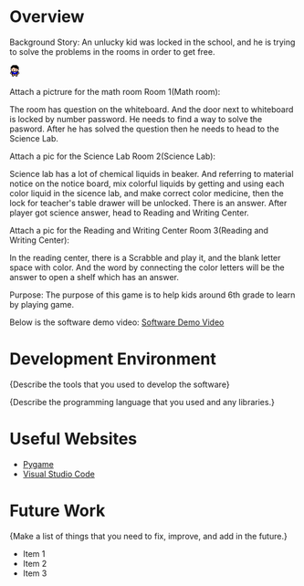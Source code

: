 # Overview

Background Story: An unlucky kid was locked in the school, and he is trying to solve the problems in the rooms in order to get free.

![](assets/chararcter/character_front.png)

Attach a pictrure for the math room
Room 1(Math room):

The room has question on the whiteboard. And the door next to whiteboard is locked by number password. He needs to find a way to solve the pasword. After he has solved the question then he needs to head to the Science Lab.

Attach a pic for the Science Lab
Room 2(Science Lab):

Science lab has a lot of chemical liquids in beaker. And referring to material notice on the notice board, mix colorful liquids by getting and using each color liquid in the sicence lab, and make correct color medicine, then the lock for teacher's table drawer will be unlocked. There is an answer. After player got science answer, head to Reading and Writing Center.

Attach a pic for the Reading and Writing Center
Room 3(Reading and Writing Center):

In the reading center, there is a Scrabble and play it, and the blank letter space with color. And the word by connecting the color letters will be the answer to open a shelf which has an answer.

Purpose:
The purpose of this game is to help kids around 6th grade to learn by playing game.

Below is the software demo video:
[Software Demo Video](http://youtube.link.goes.here)

# Development Environment

{Describe the tools that you used to develop the software}

{Describe the programming language that you used and any libraries.}

# Useful Websites

-  [Pygame](https://www.pygame.org/docs/)
-  [Visual Studio Code](https://code.visualstudio.com/)

# Future Work

{Make a list of things that you need to fix, improve, and add in the future.}

-  Item 1
-  Item 2
-  Item 3
